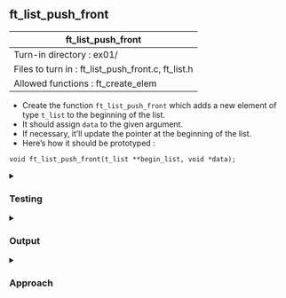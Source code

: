 ## ft_list_push_front

|               ft_list_push_front        |
|---------------------------------|
| Turn-in directory : ex01/       |
| Files to turn in : ft_list_push_front.c, ft_list.h |
| Allowed functions : ft_create_elem       |

- Create the function <code>ft_list_push_front</code> which adds a new element of type <code>t_list</code> to the beginning of the list.
- It should assign <code>data</code> to the given argument.
- If necessary, it’ll update the pointer at the beginning of the list.
- Here’s how it should be prototyped :
```
void ft_list_push_front(t_list **begin_list, void *data);
```

<details>

<summary><h3>Testing</h3></summary>

<pre><code>#include "ft_list.h"
#include &ltstdlib.h&gt
#include &ltstdio.h&gt

int	main(void)
{
	t_list	*node0;
	t_list	*node1;
	t_list	*node2;
	t_list	**begin;

	node0 = ft_create_elem("abc");
	node1 = ft_create_elem("def");
	node2 = ft_create_elem("ghi");
	node0->next = node1;
	node1->next = node2;
	begin = &node0;
	printf("Before: %s, %s, %s\n", (*begin)->data, (*begin)->next->data, (*begin)->next->next->data);
	ft_list_push_front(begin, "123");
	printf("After:  %s, %s, %s, %s\n", (*begin)->data, (*begin)->next->data, (*begin)->next->next->data, (*begin)->next->next->next->data);
	return (0);
}</code></pre>

To compile, use <code>gcc ft_list_push_front.c main.c ft_create_elem.c</code> need to include <code>ft_create_elem.c</code> used in the <code>ft_list_push_front.c</code>

See [testing file](main.c)

</details>

<details>
<summary><h3>Output</h3></summary>

<pre><code>Before: abc, def, ghi
After:  123, abc, def, ghi</code></pre>

</details>

<details>
<summary><h3>Approach</h3></summary>

For this <a href=ft_list_push_front.c>solution</a>, 

- we include the function prototype for <code>ft_create_elem</code> in <code>ft_list.h</code> for us to use. For convenience, a copy of <code>ft_create_elem.c</code> also included in this directory. 
- If <code>begin_list</code> is an empty list (i.e., the address it points to doesn't contain anything), we will create a new list with the <code>data</code> provided. This is simply done by calling <code>ft_create_elem</code> to create the node with <code>data</code>. This pointer to this new node is then assigned to the address that <code>begin_list</code> points to. (Lines 25-26) 
- If there is already an existing list (i.e., <code>begin_list</code> points to the address of a <code>t_list</code> structure), we will also create a new node using <code>ft_create_elem</code> and assign its address to <code>new</code> (line 21). Note that <code>new</code> is the address of the new node and not the new node itself. Since the new node is to be inserted at the front of the linked list, the <code>next</code> member of the new node will be assigned to the start of the line pointed to by <code>begin_list</code> (line 22). We have placed the new node in the correct order! To ensure that the next use of <code>begin_list</code> refers to the front of the linked list, we assign the address of the new node to the address that <code>begin_list</code> points to (line 23). 

</details>

